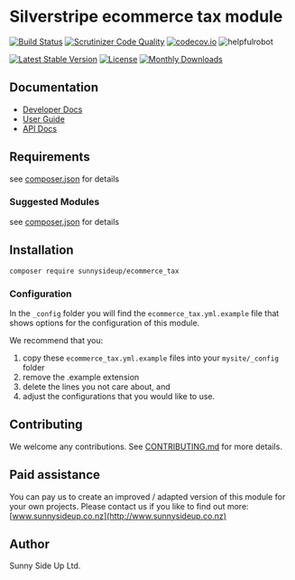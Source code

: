 # Silverstripe ecommerce tax module
[![Build Status](https://travis-ci.org/sunnysideup/silverstripe-ecommerce_tax.svg?branch=master)](https://travis-ci.org/sunnysideup/silverstripe-ecommerce_tax)
[![Scrutinizer Code Quality](https://scrutinizer-ci.com/g/sunnysideup/silverstripe-ecommerce_tax/badges/quality-score.png?b=master)](https://scrutinizer-ci.com/g/sunnysideup/silverstripe-ecommerce_tax/?branch=master)
[![codecov.io](https://codecov.io/github/sunnysideup/silverstripe-ecommerce_tax/coverage.svg?branch=master)](https://codecov.io/github/sunnysideup/silverstripe-ecommerce_tax?branch=master)
![helpfulrobot](https://helpfulrobot.io/sunnysideup/ecommerce_tax/badge)

[![Latest Stable Version](https://poser.pugx.org/sunnysideup/ecommerce_tax/version)](https://packagist.org/packages/sunnysideup/ecommerce_tax)
[![License](https://poser.pugx.org/sunnysideup/ecommerce_tax/license)](https://packagist.org/packages/sunnysideup/ecommerce_tax)
[![Monthly Downloads](https://poser.pugx.org/sunnysideup/ecommerce_tax/d/monthly)](https://packagist.org/packages/sunnysideup/ecommerce_tax)


## Documentation



 * [Developer Docs](docs/en/INDEX.md)
 * [User Guide](docs/en/userguide.md)
 * [API Docs](http://docs.ssmods.com/sunnysideup/ecommerce_tax/classes.xhtml)

## Requirements



see [composer.json](composer.json) for details

### Suggested Modules



see [composer.json](composer.json) for details


## Installation


```
composer require sunnysideup/ecommerce_tax
```

### Configuration



In the `_config` folder you will find the `ecommerce_tax.yml.example`
file that shows options for the configuration of this module.

We recommend that you:

  1. copy these `ecommerce_tax.yml.example` files into your
`mysite/_config` folder
  2. remove the .example extension
  3. delete the lines you not care about, and
  4. adjust the configurations that you would like to use.


## Contributing



We welcome any contributions. See [CONTRIBUTING.md](CONTRIBUTING.md) for more details.

## Paid assistance



You can pay us to create an improved / adapted version of this module for your own projects.  Please contact us if you like to find out more: [www.sunnysideup.co.nz](http://www.sunnysideup.co.nz)

## Author



Sunny Side Up Ltd.
